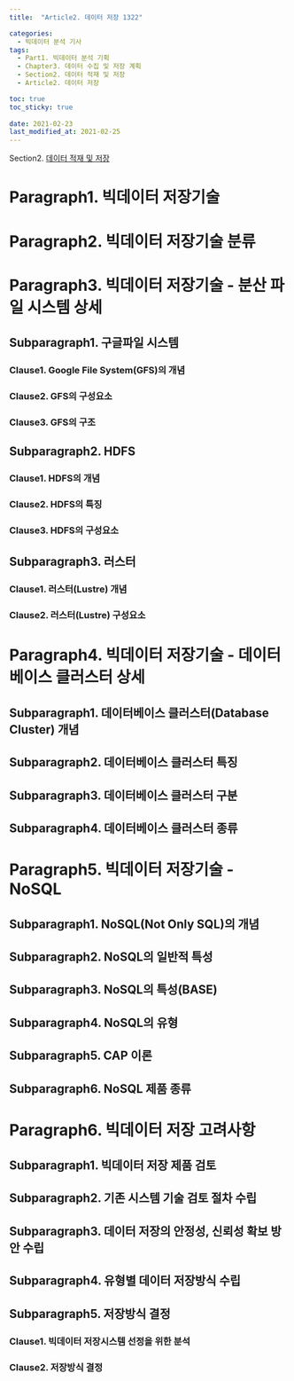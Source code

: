 ```yaml
---
title:  "Article2. 데이터 저장 1322"

categories:
  - 빅데이터 분석 기사
tags: 
  - Part1. 빅데이터 분석 기획
  - Chapter3. 데이터 수집 및 저장 계획
  - Section2. 데이터 적재 및 저장
  - Article2. 데이터 저장

toc: true
toc_sticky: true
 
date: 2021-02-23
last_modified_at: 2021-02-25
---
```


Section2. [데이터 적재 및 저장]()

# Paragraph1. 빅데이터 저장기술

# Paragraph2. 빅데이터 저장기술 분류

# Paragraph3. 빅데이터 저장기술 - 분산 파일 시스템 상세

## Subparagraph1. 구글파일 시스템

### Clause1. Google File System(GFS)의 개념

### Clause2. GFS의 구성요소

### Clause3. GFS의 구조

## Subparagraph2. HDFS

### Clause1. HDFS의 개념

### Clause2. HDFS의 특징

### Clause3. HDFS의 구성요소

## Subparagraph3. 러스터

### Clause1. 러스터(Lustre) 개념

### Clause2. 러스터(Lustre) 구성요소

# Paragraph4. 빅데이터 저장기술 - 데이터베이스 클러스터 상세

## Subparagraph1. 데이터베이스 클러스터(Database Cluster) 개념

## Subparagraph2. 데이터베이스 클러스터 특징

## Subparagraph3. 데이터베이스 클러스터 구분

## Subparagraph4. 데이터베이스 클러스터 종류

# Paragraph5. 빅데이터 저장기술 - NoSQL

## Subparagraph1. NoSQL(Not Only SQL)의 개념

## Subparagraph2. NoSQL의 일반적 특성

## Subparagraph3. NoSQL의 특성(BASE)

## Subparagraph4. NoSQL의 유형

## Subparagraph5. CAP 이론

## Subparagraph6. NoSQL 제품 종류

# Paragraph6. 빅데이터 저장 고려사항

## Subparagraph1. 빅데이터 저장 제품 검토

## Subparagraph2. 기존 시스템 기술 검토 절차 수립

## Subparagraph3. 데이터 저장의 안정성, 신뢰성 확보 방안 수립

## Subparagraph4. 유형별 데이터 저장방식 수립

## Subparagraph5. 저장방식 결정

### Clause1. 빅데이터 저장시스템 선정을 위한 분석

### Clause2. 저장방식 결정